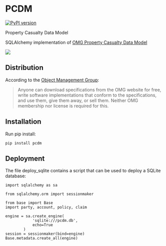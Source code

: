 # PCDM
[![PyPI version](https://badge.fury.io/py/pcdm.svg)](https://badge.fury.io/py/pcdm)

Property Casualty Data Model

SQLAlchemy implementation of [OMG Property Casualty Data Model](https://www.omg.org/spec/PC/About-PC/)

![](docs/pcdmcdm.png)

## Distribution

According to the [Object Management Group](https://www.omg.org/gettingstarted/overview.htm#Free):

>Anyone can download specifications from the OMG website for free, write software implementations that conform to the specifications, and use them, give them away, or sell them. Neither OMG membership nor license is required for this.

## Installation

Run pip install:

```
pip install pcdm
```

## Deployment

The file deploy_sqlite contains a script that can be used to deploy a SQLite database:

```
import sqlalchemy as sa

from sqlalchemy.orm import sessionmaker

from base import Base
import party, account, policy, claim

engine = sa.create_engine(
            'sqlite:///pcdm.db',
            echo=True
        )
session = sessionmaker(bind=engine)
Base.metadata.create_all(engine)
```
